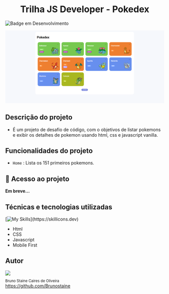 

<h1 align="center">Trilha JS Developer - Pokedex</h1>

![Badge em Desenvolvimento](https://img.shields.io/static/v1?label=STATUS&message=ENTREGUE&color=green&style=for-the-badge)
  
![Alt text](image.png)

## Descrição do projeto

- É um projeto de desafio de código, com o objetivos de listar pokemons e exibir os detalhes de pokemon usando html, css e javascript vanilla. 

## Funcionalidades do projeto

- `Home` : Lista os 151 primeiros pokemons.

## 📁 Acesso ao projeto

**Em breve...**

## Técnicas e tecnologias utilizadas

[![My Skills](https://skillicons.dev/icons?i=html,css,javascript,vscode,)](https://skillicons.dev)

* Html
* CSS
* Javascript
* Mobile First


## Autor

<img src="https://user-images.githubusercontent.com/87622645/157755137-8d22a951-d323-4c33-814e-c0351ebefafe.png" width=80><br>
<sub>Bruno Staine Caires de Oliveira</sub><br>
https://github.com/Brunostaine 